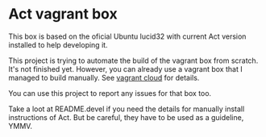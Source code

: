 Act vagrant box
===============

This box is based on the oficial Ubuntu lucid32 with current
Act version installed to help developing it.

This project is trying to automate the build of the vagrant box
from scratch. It's not finished yet. However, you can already
use a vagrant box that I managed to build manually. See
[vagrant cloud](https://vagrantcloud.com/alexm/Act) for details.

You can use this project to report any issues for that box too.

Take a loot at README.devel if you need the details for manually
install instructions of Act. But be careful, they have to be
used as a guideline, YMMV.
